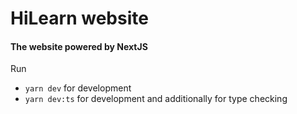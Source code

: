 # HiLearn website

#### The website powered by NextJS

Run
- `yarn dev` for development
- `yarn dev:ts` for development and additionally for type checking 